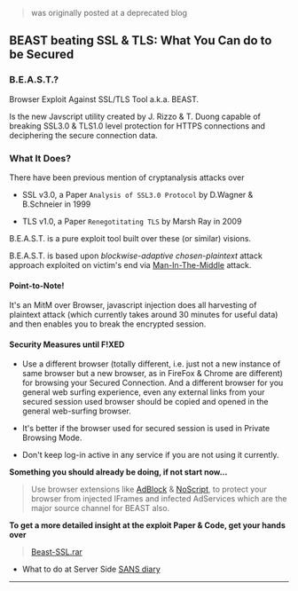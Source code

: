 > was originally posted at a deprecated blog

## BEAST beating SSL & TLS: What You Can do to be Secured

### B.E.A.S.T.?

Browser Exploit Against SSL/TLS Tool a.k.a. BEAST.

Is the new Javscript utility created by J. Rizzo & T. Duong capable of breaking SSL3.0 & TLS1.0 level protection for HTTPS connections and deciphering the secure connection data.


### What It Does?

There have been previous mention of cryptanalysis attacks over

* SSL v3.0, a Paper `Analysis of SSL3.0 Protocol` by D.Wagner & B.Schneier in 1999

* TLS v1.0, a Paper `Renegotitating TLS` by Marsh Ray in 2009

B.E.A.S.T. is a pure exploit tool built over these (or similar) visions.

B.E.A.S.T. is based upon *blockwise-adaptive chosen-plaintext* attack approach exploited on victim's end via [Man-In-The-Middle](http://en.wikipedia.org/wiki/Man-in-the-middle_attack) attack.

#### Point-to-Note!

It's an MitM over Browser, javascript injection does all harvesting of plaintext attack (which currently takes around 30 minutes for useful data) and then enables you to break the encrypted session.

#### Security Measures until F!XED

* Use a different browser (totally different, i.e. just not a new instance of same browser but a new browser, as in FireFox &amp; Chrome are different) for browsing your Secured Connection. And a different browser for you general web surfing experience, even any external links from your secured session used browser should be copied and opened in the general web-surfing browser.

* It's better if the browser used for secured session is used in Private Browsing Mode.

* Don't keep log-in active in any service if you are not using it currently.

**Something you should already be doing, if not start now...**

> Use browser extensions like [AdBlock](https://addons.mozilla.org/en-US/firefox/addon/adblock-plus/) & [NoScript](http://noscript.net/), to protect your browser from injected IFrames and infected AdServices which are the major source channel for BEAST also.


**To get a more detailed insight at the exploit Paper &amp; Code, get your hands over**

> [Beast-SSL.rar](http://www.insecure.cl/Beast-SSL.rar)

* What to do at Server Side [SANS diary](http://isc.sans.edu/diary/SSL+TLS+part+3+/11635)

---
